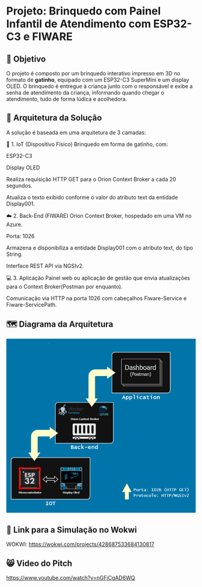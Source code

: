 # Projeto: Brinquedo com Painel Infantil de Atendimento com ESP32-C3 e FIWARE

## 🎯 Objetivo
O projeto é composto por um brinquedo interativo impresso em 3D no formato de **gatinho**, equipado com um ESP32-C3 SuperMini e um display OLED. O brinquedo é entregue à criança junto com o responsável e exibe a senha de atendimento da criança, informando quando chegar o atendimento, tudo de forma lúdica e acolhedora.

## 🧱 Arquitetura da Solução

A solução é baseada em uma arquitetura de 3 camadas:

📡 1. IoT (Dispositivo Físico)
Brinquedo em forma de gatinho, com:

ESP32-C3

Display OLED

Realiza requisição HTTP GET para o Orion Context Broker a cada 20 segundos.

Atualiza o texto exibido conforme o valor do atributo text da entidade Display001.

☁️ 2. Back-End (FIWARE)
Orion Context Broker, hospedado em uma VM no Azure.

Porta: 1026

Armazena e disponibiliza a entidade Display001 com o atributo text, do tipo String.

Interface REST API via NGSIv2.

💻 3. Aplicação 
Painel web ou aplicação de gestão que envia atualizações para o Context Broker(Postman por enquanto).

Comunicação via HTTP na porta 1026 com cabeçalhos Fiware-Service e Fiware-ServicePath.

## 🗺️ Diagrama da Arquitetura
![Diagrama da Arquitetura](moskitto_arquitetura_1.drawio.png)

## 🧪 Link para a Simulação no Wokwi

WOKWI: https://wokwi.com/projects/428687533684130817

## :smile_cat: Video do Pitch

https://www.youtube.com/watch?v=nGFiCgAD6WQ
